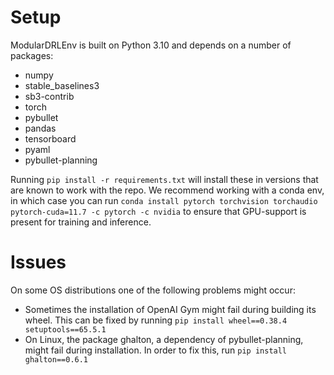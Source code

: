 # Setup

ModularDRLEnv is built on Python 3.10 and depends on a number of packages:
- numpy
- stable_baselines3
- sb3-contrib
- torch
- pybullet
- pandas
- tensorboard
- pyaml
- pybullet-planning

Running ```pip install -r requirements.txt``` will install these in versions that are known to work with the repo. We recommend working with a conda env, in which case you can run ```conda install pytorch torchvision torchaudio pytorch-cuda=11.7 -c pytorch -c nvidia``` to ensure that GPU-support is present for training and inference.

# Issues

On some OS distributions one of the following problems might occur:

- Sometimes the installation of OpenAI Gym might fail during building its wheel. This can be fixed by running ```pip install wheel==0.38.4 setuptools==65.5.1```
- On Linux, the package ghalton, a dependency of pybullet-planning, might fail during installation. In order to fix this, run ```pip install ghalton==0.6.1```